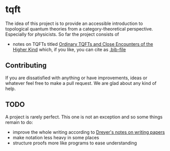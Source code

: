 # tqft

The idea of this project is to provide an accessible introduction to topological quantum theories from a category-theoretical perspective.
Especially for physicists.
So far the project consists of

- notes on TQFTs titled [Ordinary TQFTs and Close Encounters of the Higher Kind](https://github.com/shtsoft/tqft/releases/latest/download/paper.pdf) which, if you like, you can cite as [.bib-file](https://github.com/shtsoft/tqft/releases/latest/download/paper.bib)

## Contributing

If you are dissatisfied with anything or have improvements, ideas or whatever feel free to make a pull request.
We are glad about any kind of help.

## TODO

A project is rarely perfect.
This one is not an exception and so some things remain to do:

- improve the whole writing according to [Dreyer's notes on writing papers](https://people.mpi-sws.org/~dreyer/talks/talk-plmw16.pdf)
- make notation less heavy in some places
- structure proofs more like programs to ease understanding
